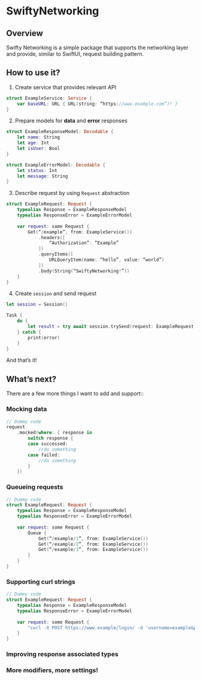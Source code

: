 # SwiftyNetworking
## Overview
Swifty Networking is a simple package that supports the networking layer and provide, similar to SwiftUI, request building pattern.

## How to use it?
1. Create service that provides relevant API
```swift
struct ExampleService: Service {
    var baseURL: URL { URL(string: “https://www.example.com”)! }
}
```

2. Prepare models for **data** and **error** responses
```swift
struct ExampleResponseModel: Decodable {
    let name: String
    let age: Int
    let isUser: Bool
}

struct ExampleErrorModel: Decodable {
    let status: Int
    let message: String
}
```

3. Describe request by using `Request` abstraction
```swift
struct ExampleRequest: Request {
    typealias Response = ExampleResponseModel
    typealias ResponseError = ExampleErrorModel
    
    var request: some Request {
        Get(“/example”, from: ExampleService())
            .headers([
                “Authorization”: “Example”
            ])
            .queryItems([
                URLQueryItem(name: “hello”, value: “world”)
            ])
            .body(String(“SwiftyNetworking!”))
    }
}
```

4. Create `session` and send request
```swift
let session = Session()

Task {
    do {
        let result = try await session.trySend(request: ExampleRequest())
    } catch {
        print(error)
    }
}
```

And that’s it!

## What’s next?
There are a few more things I want to add and support::
### Mocking data
```swift
// Dummy code
request
    .mocked(where: { response in
        switch response {
        case successed:
            //do something
        case failed:
            //do something
        }
    })
```

### Queueing requests
```swift
// Dummy code
struct ExampleRequest: Request {
    typealias Response = ExampleResponseModel
    typealias ResponseError = ExampleErrorModel
    
    var request: some Request {
        Queue {
            Get(“/example/1”, from: ExampleService())
            Get(“/example/2”, from: ExampleService())
            Get(“/example/3”, from: ExampleService())
        }
    }
}
```

### Supporting curl strings
```swift
// Dummy code
struct ExampleRequest: Request {
    typealias Response = ExampleResponseModel
    typealias ResponseError = ExampleErrorModel
    
    var request: some Request {
        "curl -X POST https://www.example/login/ -d 'username=example&password=examle'"
    }
}
```

### Improving response associated types
### More modifiers, more settings!
